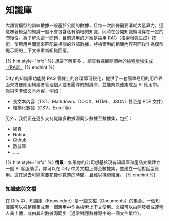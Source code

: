 # 知識庫

大語言模型的訓練數據一般基於公開的數據，且每一次訓練需要消耗大量算力，這意味著模型的知識一般不會包含私有領域的知識，同時在公開知識領域存在一定的滯後性。為了解決這一問題，目前通用的方案是採用 RAG（檢索增強生成）技術，使用用戶問題來匹配最相關的外部數據，將檢索到的相關內容召回後作為模型提示詞的上下文來重新組織回覆。

{% hint style="info" %}
想要了解更多 ，請查看擴展閱讀內的[檢索增強生成（RAG）](../../learn-more/extended-reading/retrieval-augment/)
{% endhint %}

Dify 的知識庫功能將 RAG 管線上的各環節可視化，提供了一套簡單易用的用戶界面來方便應用構建者管理個人或者團隊的知識庫，並能夠快速集成至 AI 應用中。你只需準備文本內容，例如：

* 長文本內容（TXT、Markdown、DOCX、HTML、JSONL 甚至是 PDF 文件）
* 結構化數據（CSV、Excel 等）

另外，我們正在逐步支持從諸多數據源同步數據至數據集，包括：

* 網頁
* Notion
* Github
* 數據庫
* ……

{% hint style="info" %}
**情景**：如果你的公司想基於現有知識庫和產品文檔建立一個 AI 客服助手，你可以在 Dify 中將文檔上傳至數據集，並建立一個對話型應用。這在過去可能需要花費你數週的時間，且難以持續維護。
{% endhint %}

### 知識庫與文檔

在 Dify 中，知識庫（Knowledge）是一些文檔（Documents）的集合。一個知識庫可以被整體集成至一個應用中作為檢索上下文使用。文檔可以由開發者或運營人員上傳，或由其它數據源同步（通常對應數據源中的一個文件單位）。
